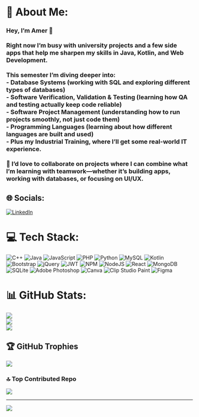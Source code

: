 # 💫 About Me:
### Hey, I’m Amer 👋  <br><br>Right now I’m busy with university projects and a few side apps that help me sharpen my skills in **Java, Kotlin, and Web Development**.  <br><br>This semester I’m diving deeper into:  <br>- **Database Systems** (working with SQL and exploring different types of databases)  <br>- **Software Verification, Validation & Testing** (learning how QA and testing actually keep code reliable)  <br>- **Software Project Management** (understanding how to run projects smoothly, not just code them)  <br>- **Programming Languages** (learning about how different languages are built and used)  <br>- Plus my **Industrial Training**, where I’ll get some real-world IT experience.  <br><br>👯 I’d love to collaborate on projects where I can combine what I’m learning with teamwork—whether it’s building apps, working with databases, or focusing on UI/UX.  <br>


## 🌐 Socials:
[![LinkedIn](https://img.shields.io/badge/LinkedIn-%230077B5.svg?logo=linkedin&logoColor=white)](https://linkedin.com/in/https://www.linkedin.com/in/amer-bidzevic-8a1655271/) 

# 💻 Tech Stack:
![C++](https://img.shields.io/badge/c++-%2300599C.svg?style=for-the-badge&logo=c%2B%2B&logoColor=white) ![Java](https://img.shields.io/badge/java-%23ED8B00.svg?style=for-the-badge&logo=openjdk&logoColor=white) ![JavaScript](https://img.shields.io/badge/javascript-%23323330.svg?style=for-the-badge&logo=javascript&logoColor=%23F7DF1E) ![PHP](https://img.shields.io/badge/php-%23777BB4.svg?style=for-the-badge&logo=php&logoColor=white) ![Python](https://img.shields.io/badge/python-3670A0?style=for-the-badge&logo=python&logoColor=ffdd54) ![MySQL](https://img.shields.io/badge/mysql-4479A1.svg?style=for-the-badge&logo=mysql&logoColor=white) ![Kotlin](https://img.shields.io/badge/kotlin-%237F52FF.svg?style=for-the-badge&logo=kotlin&logoColor=white) ![Bootstrap](https://img.shields.io/badge/bootstrap-%238511FA.svg?style=for-the-badge&logo=bootstrap&logoColor=white) ![jQuery](https://img.shields.io/badge/jquery-%230769AD.svg?style=for-the-badge&logo=jquery&logoColor=white) ![JWT](https://img.shields.io/badge/JWT-black?style=for-the-badge&logo=JSON%20web%20tokens) ![NPM](https://img.shields.io/badge/NPM-%23CB3837.svg?style=for-the-badge&logo=npm&logoColor=white) ![NodeJS](https://img.shields.io/badge/node.js-6DA55F?style=for-the-badge&logo=node.js&logoColor=white) ![React](https://img.shields.io/badge/react-%2320232a.svg?style=for-the-badge&logo=react&logoColor=%2361DAFB) ![MongoDB](https://img.shields.io/badge/MongoDB-%234ea94b.svg?style=for-the-badge&logo=mongodb&logoColor=white) ![SQLite](https://img.shields.io/badge/sqlite-%2307405e.svg?style=for-the-badge&logo=sqlite&logoColor=white) ![Adobe Photoshop](https://img.shields.io/badge/adobe%20photoshop-%2331A8FF.svg?style=for-the-badge&logo=adobe%20photoshop&logoColor=white) ![Canva](https://img.shields.io/badge/Canva-%2300C4CC.svg?style=for-the-badge&logo=Canva&logoColor=white) ![Clip Studio Paint](https://img.shields.io/badge/ClipStudioPaint-%23CFD3D3.svg?style=for-the-badge&logo=ClipStudioPaint&logoColor=white) ![Figma](https://img.shields.io/badge/figma-%23F24E1E.svg?style=for-the-badge&logo=figma&logoColor=white)
# 📊 GitHub Stats:
![](https://github-readme-stats.vercel.app/api?username=AmerBidzevic&theme=dark&hide_border=false&include_all_commits=true&count_private=true)<br/>
![](https://nirzak-streak-stats.vercel.app/?user=AmerBidzevic&theme=dark&hide_border=false)<br/>
![](https://github-readme-stats.vercel.app/api/top-langs/?username=AmerBidzevic&theme=dark&hide_border=false&include_all_commits=true&count_private=true&layout=compact)

## 🏆 GitHub Trophies
![](https://github-profile-trophy.vercel.app/?username=AmerBidzevic&theme=radical&no-frame=false&no-bg=true&margin-w=4)

### 🔝 Top Contributed Repo
![](https://github-contributor-stats.vercel.app/api?username=AmerBidzevic&limit=5&theme=dark&combine_all_yearly_contributions=true)

---
[![](https://visitcount.itsvg.in/api?id=AmerBidzevic&icon=0&color=0)](https://visitcount.itsvg.in)

<!-- Proudly created with GPRM ( https://gprm.itsvg.in ) -->
